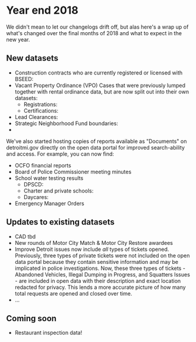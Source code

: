 # Year end 2018

We didn't mean to let our changelogs drift off, but alas here's a wrap up of what's changed over the final months of 2018 and what to expect in the new year.

## New datasets

- Construction contracts who are currently registered or licensed with BSEED:   
- Vacant Property Ordinance (VPO) Cases that were previously lumped together with rental ordinance data, but are now split out into their own datasets:
  - Registrations:
  - Certifications:
- Lead Clearances: 
- Strategic Neighborhood Fund boundaries:
- 

We've also started hosting copies of reports available as "Documents" on detroitmi.gov directly on the open data portal for improved search-ability and access. For example, you can now find:
- OCFO financial reports
- Board of Police Commissioner meeting minutes
- School water testing results
  - DPSCD:
  - Charter and private schools:
  - Daycares: 
- Emergency Manager Orders

## Updates to existing datasets

- CAD tbd
- New rounds of Motor City Match & Motor City Restore awardees
- Improve Detroit issues now include _all_ types of tickets opened. Previously, three types of private tickets were not included on the open data portal because they contain sensitive information and may be implicated in police investigations. Now, these three types of tickets - Abandoned Vehicles, Illegal Dumping in Progress, and Squatters Issues - are included in open data with their description and exact location redacted for privacy. This lends a more accurate picture of how many total requests are opened and closed over time.
- ...

## Coming soon

- Restaurant inspection data!
